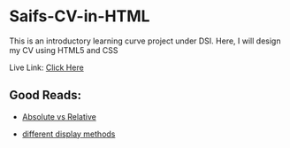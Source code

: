# Saifs-CV-in-HTML

This is an introductory learning curve project under DSI. Here, I will design my CV using HTML5 and CSS

Live Link: [Click Here](https://saifergit.github.io/Saifs-CV-in-HTML/index.html)

## Good Reads:

- [Absolute vs Relative](https://leannezhang.medium.com/difference-between-css-position-absolute-versus-relative-35f064384c6)

- [different display methods](https://betterprogramming.pub/understanding-css-display-none-block-inline-and-inline-block-63f6510df93)
